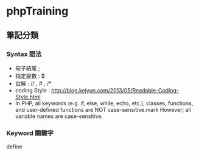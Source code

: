 # phpTraining


## 筆記分類

### Syntax 語法

* 句子結尾 ;
* 指定變數 : $
* 註解 : // , # , /*
* coding Style : http://blog.kejyun.com/2013/05/Readable-Coding-Style.html
* In PHP, all keywords (e.g. if, else, while, echo, etc.), classes, functions, and user-defined functions are NOT case-sensitive.mark However; all variable names are case-sensitive.

### Keyword 關鍵字

define
